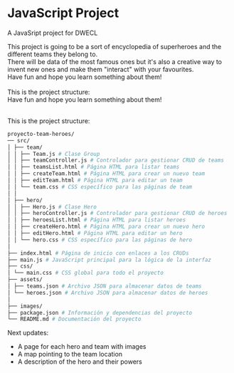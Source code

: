 # JavaScript Project
A JavaSript project for DWECL

This project is going to be a sort of encyclopedia of superheroes and the different teams they belong to.<br>
There will be data of the most famous ones but it's also a creative way to invent new ones and make them "interact" with your favourites.<br>
Have fun and hope you learn something about them!
<br><br>
This is the project structure:<br>
Have fun and hope you learn something about them!<br>

<br>This is the project structure:
```bash
proyecto-team-heroes/
── src/
│ ├── team/
│ │ ├── Team.js # Clase Group
│ │ ├── teamController.js # Controlador para gestionar CRUD de teams
│ │ ├── teamsList.html # Página HTML para listar teams
│ │ ├── createTeam.html # Página HTML para crear un nuevo team
│ │ ├── editTeam.html # Página HTML para editar un team
│ │ └── team.css # CSS específico para las páginas de team
│ │
│ ├── hero/
│ │ ├── Hero.js # Clase Hero
│ │ ├── heroController.js # Controlador para gestionar CRUD de heroes
│ │ ├── heroesList.html # Página HTML para listar heroes
│ │ ├── createHero.html # Página HTML para crear un nuevo hero
│ │ ├── editHero.html # Página HTML para editar un hero
│ │ └── hero.css # CSS específico para las páginas de hero
│
├── index.html # Página de inicio con enlaces a los CRUDs
├── main.js # JavaScript principal para la lógica de la interfaz
├── css/
│ └── main.css # CSS global para todo el proyecto
├── assets/
│ ├── teams.json # Archivo JSON para almacenar datos de teams
│ └── heroes.json # Archivo JSON para almacenar datos de heroes
│
├── images/
├── package.json # Información y dependencias del proyecto
└── README.md # Documentación del proyecto
```
Next updates:
- A page for each hero and team with images
- A map pointing to the team location
- A description of the hero and their powers
